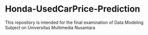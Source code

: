 # Honda-UsedCarPrice-Prediction
This repository is intended for the final examination of Data Modeling Subject on Universitas Multimedia Nusantara
